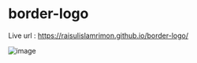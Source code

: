 # border-logo

Live url  : https://raisulislamrimon.github.io/border-logo/


![image](https://user-images.githubusercontent.com/51745662/174042471-bee43003-2ab5-48f1-8a35-c22dd2c39f27.png)
